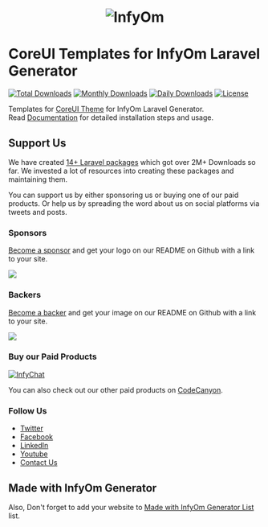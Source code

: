 <h1 align="center"><img src="https://assets.infyom.com/open-source/infyom-logo.png" alt="InfyOm"></h1>

CoreUI Templates for InfyOm Laravel Generator
================================================

[![Total Downloads](https://poser.pugx.org/infyomlabs/coreui-templates/downloads)](https://packagist.org/packages/infyomlabs/coreui-templates)
[![Monthly Downloads](https://poser.pugx.org/infyomlabs/coreui-templates/d/monthly)](https://packagist.org/packages/infyomlabs/coreui-templates)
[![Daily Downloads](https://poser.pugx.org/infyomlabs/coreui-templates/d/daily)](https://packagist.org/packages/infyomlabs/coreui-templates)
[![License](https://poser.pugx.org/infyomlabs/coreui-templates/license)](https://packagist.org/packages/infyomlabs/coreui-templates)

Templates for [CoreUI Theme](https://coreui.io/) for InfyOm Laravel Generator.  
Read [Documentation](https://infyom.com/open-source/laravelgenerator/docs/8.0/coreui-templates) for detailed installation steps and usage.

## Support Us

We have created [14+ Laravel packages](https://github.com/InfyOmLabs) which got over 2M+ Downloads so far.
We invested a lot of resources into creating these packages and maintaining them.

You can support us by either sponsoring us or buying one of our paid products. Or help us by spreading the word about us on social platforms via tweets and posts.

### Sponsors

[Become a sponsor](https://opencollective.com/infyomlabs#sponsor) and get your logo on our README on Github with a link to your site.

<a href="https://opencollective.com/infyomlabs#sponsor"><img src="https://opencollective.com/infyomlabs/sponsors.svg?width=890"></a>

### Backers

[Become a backer](https://opencollective.com/infyomlabs#backer) and get your image on our README on Github with a link to your site.

<a href="https://opencollective.com/infyomlabs#backer"><img src="https://opencollective.com/infyomlabs/backers.svg?width=890"></a>

### Buy our Paid Products

[![InfyChat](https://assets.infyom.com/open-source/infychat-banner.png)](https://bit.ly/3gYLWny)

You can also check out our other paid products on [CodeCanyon](https://codecanyon.net/user/infyomlabs/portfolio).

### Follow Us

- [Twitter](https://twitter.com/infyom)
- [Facebook](https://www.facebook.com/infyom)
- [LinkedIn](https://in.linkedin.com/company/infyom-technologies)
- [Youtube](https://www.youtube.com/channel/UC8IvwfChD6i7Wp4yZp3tNsQ)
- [Contact Us](https://infyom.com/contact-us)

## Made with InfyOm Generator

Also, Don't forget to add your website to [Made with InfyOm Generator List](https://github.com/InfyOmLabs/laravel-generator/blob/develop/made-with-generator.md) list.
